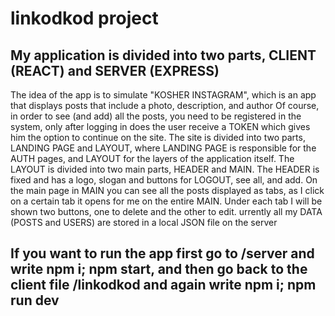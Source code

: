 # linkodkod project

## My application is divided into two parts, CLIENT (REACT) and SERVER (EXPRESS)
The idea of ​​the app is to simulate "KOSHER INSTAGRAM", which is an app that displays posts that include a photo, description, and author
Of course, in order to see (and add) all the posts, you need to be registered in the system, only after logging in does the user receive a TOKEN which gives him the option to continue on the site.
The site is divided into two parts, LANDING PAGE and LAYOUT, where LANDING PAGE is responsible for the AUTH pages, and LAYOUT for the layers of the application itself.
The LAYOUT is divided into two main parts, HEADER and MAIN.
The HEADER is fixed and has a logo, slogan and buttons for LOGOUT, see all, and add.
On the main page in MAIN you can see all the posts displayed as tabs, as I click on a certain tab it opens for me on the entire MAIN.
Under each tab I will be shown two buttons, one to delete and the other to edit.
urrently all my DATA (POSTS and USERS) are stored in a local JSON file on the server

## If you want to run the app first go to /server and write npm i; npm start, and then go back to the client file /linkodkod and again write npm i; npm run dev